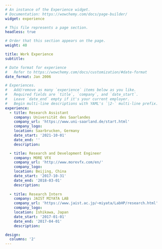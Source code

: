 ```yaml
---
# An instance of the Experience widget.
# Documentation: https://wowchemy.com/docs/page-builder/
widget: experience

# This file represents a page section.
headless: true

# Order that this section appears on the page.
weight: 40

title: Work Experience
subtitle:

# Date format for experience
#   Refer to https://wowchemy.com/docs/customization/#date-format
date_format: Jan 2006

# Experiences.
#   Add/remove as many `experience` items below as you like.
#   Required fields are `title`, `company`, and `date_start`.
#   Leave `date_end` empty if it's your current employer.
#   Begin multi-line descriptions with YAML's `|2-` multi-line prefix.
experience:
  - title: Research Assistant
    company: Universität des Saarlandes
    company_url: 'https://www.uni-saarland.de/start.html'
    company_logo: 
    location: Saarbrucken, Germany
    date_start: '2021-10-01'
    date_end: ''
    description:

  - title: Research and Development Engineer
    company: MORE VFX
    company_url: 'http://www.morevfx.com/en/'
    company_logo: 
    location: Beijing, China
    date_start: '2017-10-31'
    date_end: '2018-03-01'
    description: 
    
  - title: Research Intern
    company: JAIST MIYATA LAB
    company_url: 'https://www.jaist.ac.jp/~miyata/LabHP/research.html'
    company_logo: 
    location: Ishikawa, Japan
    date_start: '2017-01-01'
    date_end: '2017-04-01'
    description: 

design:
  columns: '2'
---
```

